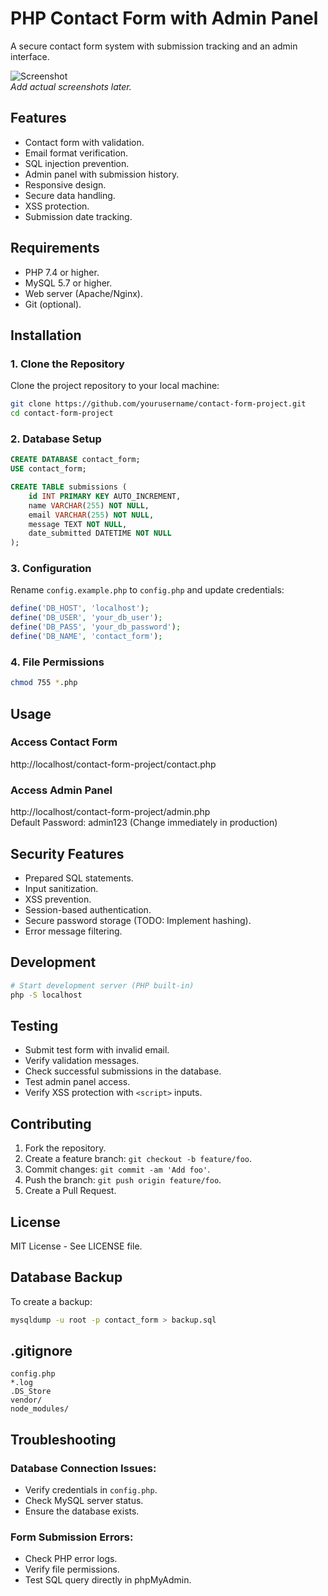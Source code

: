 # PHP Contact Form with Admin Panel

A secure contact form system with submission tracking and an admin interface.

![Screenshot](https://via.placeholder.com/800x400.png?text=Contact+Form+Screenshot)  
*Add actual screenshots later.*

## Features

- Contact form with validation.
- Email format verification.
- SQL injection prevention.
- Admin panel with submission history.
- Responsive design.
- Secure data handling.
- XSS protection.
- Submission date tracking.

## Requirements

- PHP 7.4 or higher.
- MySQL 5.7 or higher.
- Web server (Apache/Nginx).
- Git (optional).

## Installation

### 1. Clone the Repository
Clone the project repository to your local machine:
```bash
git clone https://github.com/yourusername/contact-form-project.git
cd contact-form-project
```

### 2. Database Setup
```sql
CREATE DATABASE contact_form;
USE contact_form;

CREATE TABLE submissions (
    id INT PRIMARY KEY AUTO_INCREMENT,
    name VARCHAR(255) NOT NULL,
    email VARCHAR(255) NOT NULL,
    message TEXT NOT NULL,
    date_submitted DATETIME NOT NULL
);
```

### 3. Configuration
Rename `config.example.php` to `config.php` and update credentials:

```php
define('DB_HOST', 'localhost');
define('DB_USER', 'your_db_user');
define('DB_PASS', 'your_db_password');
define('DB_NAME', 'contact_form');
```

### 4. File Permissions
```bash
chmod 755 *.php
```

## Usage

### Access Contact Form
http://localhost/contact-form-project/contact.php

### Access Admin Panel
http://localhost/contact-form-project/admin.php  
Default Password: admin123 (Change immediately in production)

## Security Features

- Prepared SQL statements.
- Input sanitization.
- XSS prevention.
- Session-based authentication.
- Secure password storage (TODO: Implement hashing).
- Error message filtering.

## Development
```bash
# Start development server (PHP built-in)
php -S localhost
```

## Testing

- Submit test form with invalid email.
- Verify validation messages.
- Check successful submissions in the database.
- Test admin panel access.
- Verify XSS protection with `<script>` inputs.

## Contributing

1. Fork the repository.
2. Create a feature branch: `git checkout -b feature/foo`.
3. Commit changes: `git commit -am 'Add foo'`.
4. Push the branch: `git push origin feature/foo`.
5. Create a Pull Request.

## License

MIT License - See LICENSE file.

## Database Backup

To create a backup:
```bash
mysqldump -u root -p contact_form > backup.sql
```

## .gitignore
```
config.php
*.log
.DS_Store
vendor/
node_modules/
```

## Troubleshooting

### Database Connection Issues:

- Verify credentials in `config.php`.
- Check MySQL server status.
- Ensure the database exists.

### Form Submission Errors:

- Check PHP error logs.
- Verify file permissions.
- Test SQL query directly in phpMyAdmin.


